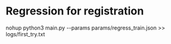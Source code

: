 # Regression for registration

nohup python3 main.py --params params/regress_train.json >> logs/first_try.txt